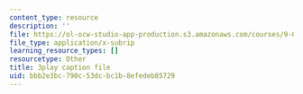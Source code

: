 ```yaml
---
content_type: resource
description: ''
file: https://ol-ocw-studio-app-production.s3.amazonaws.com/courses/9-00-introduction-to-psychology-fall-2004/bbb2e3bc790c53dcbc1b8efedeb85729_10505.vtt
file_type: application/x-subrip
learning_resource_types: []
resourcetype: Other
title: 3play caption file
uid: bbb2e3bc-790c-53dc-bc1b-8efedeb85729
---
```

